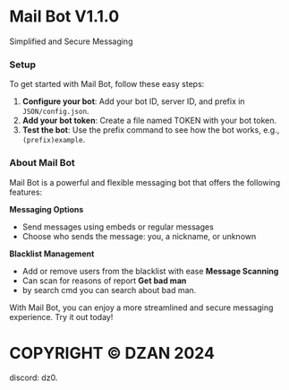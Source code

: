 # Mail Bot V1.1.0
Simplified and Secure Messaging

### Setup
To get started with Mail Bot, follow these easy steps:

1. **Configure your bot**: Add your bot ID, server ID, and prefix in `JSON/config.json`.
2. **Add your bot token**: Create a file named TOKEN with your bot token.
3. **Test the bot**: Use the prefix command to see how the bot works, e.g., `(prefix)example`.

### About Mail Bot
Mail Bot is a powerful and flexible messaging bot that offers the following features:

**Messaging Options**
- Send messages using embeds or regular messages
- Choose who sends the message: you, a nickname, or unknown

**Blacklist Management**
- Add or remove users from the blacklist with ease
**Message Scanning**
- Can scan for reasons of report
**Get bad man**
- by search cmd you can search about bad man.

With Mail Bot, you can enjoy a more streamlined and secure messaging experience. Try it out today!


# **COPYRIGHT © DZAN 2024**

discord: dz0.